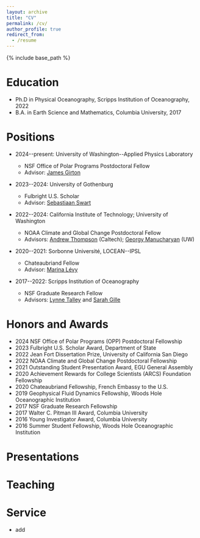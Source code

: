 ```yaml
---
layout: archive
title: "CV"
permalink: /cv/
author_profile: true
redirect_from:
  - /resume
---
```


{% include base_path %}

Education
======
* Ph.D in Physical Oceanography, Scripps Institution of Oceanography, 2022
* B.A. in Earth Science and Mathematics, Columbia University, 2017

Positions
======
* 2024--present: University of Washington--Applied Physics Laboratory
  * NSF Office of Polar Programs Postdoctoral Fellow
  * Advisor: [James Girton](https://www.apl.washington.edu/people/profile.php?last_name=Girton&first_name=James)

* 2023--2024: University of Gothenburg
  * Fulbright U.S. Scholar
  * Advisor: [Sebastiaan Swart](https://sebswart.com/)

* 2022--2024: California Institute of Technology; University of Washington
  * NOAA Climate and Global Change Postdoctoral Fellow
  * Advisors: [Andrew Thompson](https://web.gps.caltech.edu/~andrewt/) (Caltech); [Georgy Manucharyan](https://deep.ocean.washington.edu/) (UW)

* 2020--2021: Sorbonne Université, LOCEAN--IPSL
  * Chateaubriand Fellow
  * Advisor: [Marina Lévy](https://pagesperso.locean-ipsl.upmc.fr/marina/)

* 2017--2022: Scripps Institution of Oceanography
  * NSF Graduate Research Fellow
  * Advisors: [Lynne Talley](https://sam.ucsd.edu/talleyhome.html) and [Sarah Gille](https://pordlabs.ucsd.edu/sgille/)  

Honors and Awards
======
* 2024        NSF Office of Polar Programs (OPP) Postdoctoral Fellowship
* 2023        Fulbright U.S. Scholar Award, Department of State
* 2022        Jean Fort Dissertation Prize, University of California San Diego
* 2022        NOAA Climate and Global Change Postdoctoral Fellowship
* 2021        Outstanding Student Presentation Award, EGU General Assembly
* 2020        Achievement Rewards for College Scientists (ARCS) Foundation Fellowship
* 2020        Chateaubriand Fellowship, French Embassy to the U.S.
* 2019        Geophysical Fluid Dynamics Fellowship, Woods Hole Oceanographic Institution
* 2017  NSF Graduate Research Fellowship
* 2017  Walter C. Pitman III Award, Columbia University
* 2016  Young Investigator Award, Columbia University
* 2016  Summer Student Fellowship, Woods Hole Oceanographic Institution
  
Presentations
======
  
Teaching
======

Service
======
* add
